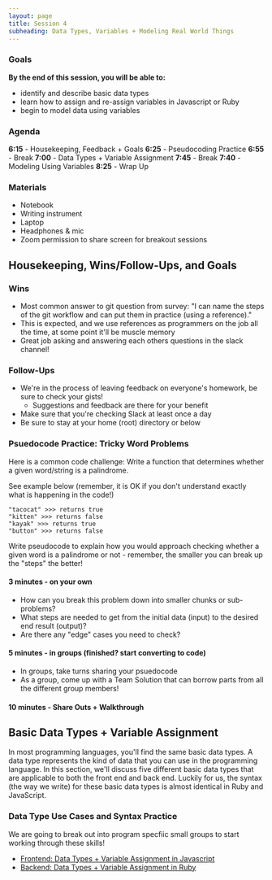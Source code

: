 ```yaml
---
layout: page
title: Session 4
subheading: Data Types, Variables + Modeling Real World Things
---
```

### Goals
**By the end of this session, you will be able to:**    

- identify and describe basic data types
- learn how to assign and re-assign variables in Javascript or Ruby
- begin to model data using variables


### Agenda
**6:15** - Housekeeping, Feedback + Goals
**6:25** - Pseudocoding Practice
**6:55** - Break
**7:00** - Data Types + Variable Assignment 
**7:45** - Break
**7:40** - Modeling Using Variables
**8:25** - Wrap Up

### Materials
- Notebook
- Writing instrument
- Laptop
- Headphones & mic
- Zoom permission to share screen for breakout sessions

## Housekeeping, Wins/Follow-Ups, and Goals

### Wins

- Most common answer to git question from survey: "I can name the steps of the git workflow and can put them in practice (using a reference)."
- This is expected, and we use references as programmers on the job all the time, at some point it'll be muscle memory
- Great job asking and answering each others questions in the slack channel!

### Follow-Ups

- We're in the process of leaving feedback on everyone's homework, be sure to check your gists!
  - Suggestions and feedback are there for your benefit
- Make sure that you're checking Slack at least once a day
- Be sure to stay at your home (root) directory or below

### Psuedocode Practice: Tricky Word Problems

Here is a common code challenge: Write a function that determines whether a given word/string is a palindrome. 

See example below (remember, it is OK if you don't understand exactly what is happening in the code!)

```
"tacocat" >>> returns true
"kitten" >>> returns false
"kayak" >>> returns true
"button" >>> returns false
```

Write pseudocode to explain how you would approach checking whether a given word is a palindrome or not - remember, the smaller you can break up the "steps" the better!

#### 3 minutes - on your own
- How can you break this problem down into smaller chunks or sub-problems?
- What steps are needed to get from the initial data (input) to the desired end result (output)?
- Are there any "edge" cases you need to check?
#### 5 minutes - in groups (finished? start converting to code)
- In groups, take turns sharing your psuedocode
- As a group, come up with a Team Solution that can borrow parts from all the different group members!
#### 10 minutes - Share Outs + Walkthrough

<a name="datatypes"></a>
## Basic Data Types + Variable Assignment

In most programming languages, you'll find the same basic <span class="vocab">data types</span>. A data type represents the kind of data that you can use in the programming language. In this section, we'll discuss five different basic data types that are applicable to both the front end and back end. Luckily for us, the <span class="vocab">syntax</span> (the way we write) for these basic data types is almost identical in Ruby and JavaScript.

 
### Data Type Use Cases and Syntax Practice
We are going to break out into program specfiic small groups to start working through these skills!
- [Frontend: Data Types + Variable Assignment in Javascript](./data-types-fe.md)
- [Backend: Data Types + Variable Assignment in Ruby](./data-types-be.md)

